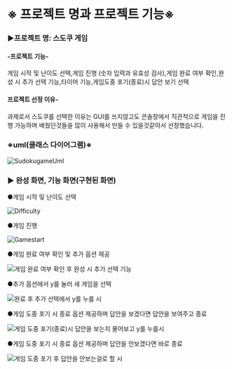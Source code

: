 # ※ 프로젝트 명과 프로젝트 기능※

### ▶프로젝트 명: 스도쿠 게임

#### -프로젝트 기능- 
게임 시작 및 난이도 선택,게임 진행 (숫자 입력과 유효성 검사),게임 완료 여부 확인,완성 시 추가 선택 기능,타이머 기능,게임도중 포기(종료)시 답안 보기 선택




#### 프로젝트 선정 이유-

과제로서 스도쿠를 선택한 이유는 GUI를 쓰지않고도 콘솔창에서 직관적으로 게임을 진행 가능하며
배웠던것들을 많이 사용해서 만들 수 있을것같아서 선정했습니다.






### ※uml(클래스 다이어그램)※

![SudokugameUml](https://github.com/user-attachments/assets/87ffadac-abd0-4efd-a68e-fe3b248a1d20)












### ▶ 완성 화면, 기능 화면(구현된 화면)


●게임 시작 및 난이도 선택

![Difficulty](https://github.com/user-attachments/assets/313e3453-7991-4e82-a671-4d707d6b6b37)

●게임 진행 

![Gamestart](https://github.com/user-attachments/assets/4813dbbc-e1fd-4989-8273-3234860f324b)

●게임 완료 여부 확인 및 추가 옵션 제공

![게임 완료 여부 확인 후 완성 시 추가 선택 기능](https://github.com/user-attachments/assets/d1baeeb0-63d9-481e-a62f-46352b3344c0)

●추가 옵션에서 y를 눌러 새 게임을 선택

![완료 후 추가 선택에서 y를 누를 시](https://github.com/user-attachments/assets/1167efb7-620d-452e-ac39-e0128814fa84)

●게임 도중 포기 시 종료 옵션 제공하며 답안을 보겠다면 답안을 보여주고 종료

![게임 도중 포기(종료)시 답안을 보는지 물어보고 y를 누를시](https://github.com/user-attachments/assets/a3a3aa7f-e490-428b-87fb-97af905a4b7c)

●게임 도중 포기 시 종료 옵션 제공하며 답안을 안보겠다면 바로 종료

![게임 도중 포기 후 답안을 안보는걸로 할 시](https://github.com/user-attachments/assets/0357317a-db5b-44fd-a24f-564de89c1cdb)








